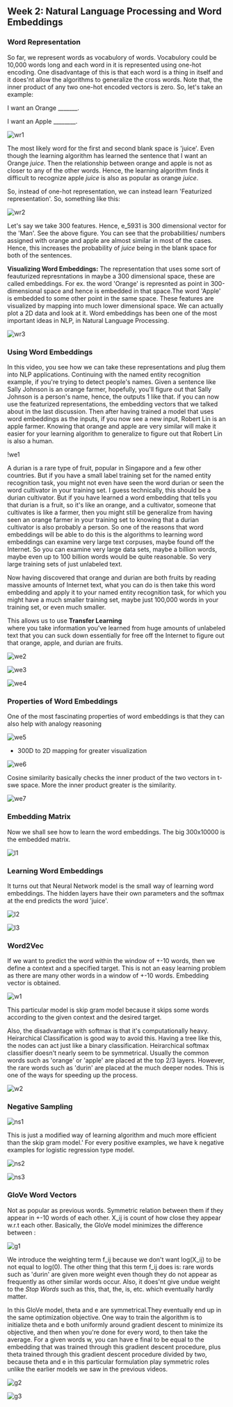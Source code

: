 ## Week 2: Natural Language Processing and Word Embeddings

### Word Representation

So far, we represent words as vocabulory of words. Vocabulory could be 10,000 words long and each word in it is represented using one-hot encoding. One disadvantage of this is that each word is a thing in itself and it does'nt allow the algorithms to generalize the cross words.
Note that, the inner product of any two one-hot encoded vectors is zero. So, let's take an example: 

I want an Orange _______.

I want an Apple ________.

![wr1](https://github.com/sharvaree1921/Audio_Controlled_Drone/blob/main/Images/Screenshot%20from%202021-05-28%2012-34-57.png)

The most likely word for the first and second blank space is 'juice'.
Even though the learning algorithm has learned the sentence that I want an Orange _juice_. Then the relationship between orange and apple is not as closer to any of the other words. Hence, the learning algorithm finds it difficult to recognize apple _juice_ is also as popular as orange _juice_. 

So, instead of one-hot representation, we can instead learn 'Featurized representation'. So, something like this:

![wr2](https://github.com/sharvaree1921/Audio_Controlled_Drone/blob/main/Images/Screenshot%20from%202021-05-28%2012-41-37.png)

Let's say we take 300 features. Hence, e_5931 is 300 dimensional vector for the 'Man'. See the above figure. You can see that the probabilities/ numbers assigned with orange and apple are almost similar in most of the cases. Hence, this increases the probability of _juice_ being in the blank space for both of the sentences.

**Visualizing Word Embeddings:**
The representation that uses some sort of feauturized represntations in maybe a 300 dimensional space, these are called embeddings. For ex. the word 'Orange' is represnted as point in 300-dimensional space and hence is embedded in that space.The word 'Apple' is embedded to some other point in the same space. These features are visualized by mapping into much lower dimensional space. We can actually plot a 2D data and look at it. Word embeddings has been one of the most important ideas in NLP, in Natural Language Processing. 

![wr3](https://github.com/sharvaree1921/Audio_Controlled_Drone/blob/main/Images/Screenshot%20from%202021-05-28%2012-56-01.png)


### Using Word Embeddings

In this video, you see how we can take these representations and plug them into NLP applications. Continuing with the named entity recognition example,
if you're trying to detect people's names. Given a sentence like Sally Johnson is an orange farmer, hopefully, you'll figure out that Sally Johnson is a person's name, hence, the outputs 1 like that. if you can now use the featurized representations, the embedding vectors that we talked about in the last discussion.
Then after having trained a model that uses word embeddings as the inputs, if you now see a new input, Robert Lin is an apple farmer.
Knowing that orange and apple are very similar will make it easier for your learning algorithm to generalize to figure out that Robert Lin is also a human.

!we1[](https://github.com/sharvaree1921/Audio_Controlled_Drone/blob/main/Images/Screenshot%20from%202021-05-28%2013-22-50.png)

A durian is a rare type of fruit, popular in Singapore and a few other countries.
But if you have a small label training set for the named entity recognition task,
you might not even have seen the word durian or
seen the word cultivator in your training set.
I guess technically, this should be a durian cultivator.
But if you have learned a word embedding that tells you that durian is a fruit,
so it's like an orange, and a cultivator, someone that cultivates is like a farmer,
then you might still be generalize from having seen an orange farmer in your
training set to knowing that a durian cultivator is also probably a person.
So one of the reasons that word embeddings will be able to do this is
the algorithms to learning word embeddings can examine very large text corpuses,
maybe found off the Internet.
So you can examine very large data sets, maybe a billion words,
maybe even up to 100 billion words would be quite reasonable.
So very large training sets of just unlabeled text. 

Now having discovered that orange and
durian are both fruits by reading massive amounts of Internet text,
what you can do is then take this word embedding and apply it to your named
entity recognition task, for which you might have a much smaller training set,
maybe just 100,000 words in your training set, or even much smaller. 

This allows us to use **Transfer Learning**  
where you take information you've learned from
huge amounts of unlabeled text that you can suck down essentially for
free off the Internet to figure out that orange, apple, and durian are fruits. 

![we2](https://github.com/sharvaree1921/Audio_Controlled_Drone/blob/main/Images/Screenshot%20from%202021-05-28%2013-24-58.png)

![we3](https://github.com/sharvaree1921/Audio_Controlled_Drone/blob/main/Images/Screenshot%20from%202021-05-28%2013-36-55.png)

![we4](https://github.com/sharvaree1921/Audio_Controlled_Drone/blob/main/Images/Screenshot%20from%202021-05-28%2013-38-02.png)


### Properties of Word Embeddings

One of the most fascinating properties of word embeddings is that they can also
help with analogy reasoning

![we5](https://github.com/sharvaree1921/Audio_Controlled_Drone/blob/main/Images/Screenshot%20from%202021-05-28%2013-59-42.png)

- 300D to 2D mapping for greater visualization

![we6](https://github.com/sharvaree1921/Audio_Controlled_Drone/blob/main/Images/Screenshot%20from%202021-05-28%2014-04-42.png)

Cosine similarity basically checks the inner product of the two vectors in t-swe space. More the inner product greater is the similarity.

![we7](https://github.com/sharvaree1921/Audio_Controlled_Drone/blob/main/Images/Screenshot%20from%202021-05-28%2014-10-04.png)

### Embedding Matrix

Now we shall see how to learn the word embeddings.
The big 300x10000 is the embedded matrix.

![l1](https://github.com/sharvaree1921/Audio_Controlled_Drone/blob/main/Images/Screenshot%20from%202021-05-28%2014-20-45.png)


### Learning Word Embeddings

It turns out that Neural Network model is the small way of learning word embeddings. The hidden layers have their own parameters and the softmax at the end predicts the word 'juice'. 

![l2](https://github.com/sharvaree1921/Audio_Controlled_Drone/blob/main/Images/Screenshot%20from%202021-05-28%2015-38-52.png)

![l3](https://github.com/sharvaree1921/Audio_Controlled_Drone/blob/main/Images/Screenshot%20from%202021-05-28%2015-42-06.png)

### Word2Vec

If we want to predict the word within the window of +-10 words, then we define a context and a specified target. This is not an easy learning problem as there are many other words in a window of +-10 words. Embedding vector is obtained. 

![w1](https://github.com/sharvaree1921/Audio_Controlled_Drone/blob/main/Images/Screenshot%20from%202021-05-28%2015-56-09.png)

This particular model is skip gram model because it skips some words according to the given context and the desired target.

Also, the disadvantage with softmax is that it's computationally heavy. Heirarchical Classification is good way to avoid this. Having a tree like this, the nodes can act just like a binary classification. Heirarchical softmax classifier doesn't nearly seem to be symmetrical. Usually the common words such as 'orange' or 'apple' are placed at the top 2/3 layers. However, the rare words such as 'durin' are placed at the much deeper nodes. This is one of the ways for speeding up the process.

![w2](https://github.com/sharvaree1921/Audio_Controlled_Drone/blob/main/Images/Screenshot%20from%202021-05-28%2016-10-04.png)

### Negative Sampling

![ns1](https://github.com/sharvaree1921/Audio_Controlled_Drone/blob/main/Images/Screenshot%20from%202021-05-28%2016-42-49.png)

This is just a modified way of learning algorithm and much more efficient than the skip gram model.'
For every positive examples, we have k negative examples for logistic regression type model. 

![ns2](https://github.com/sharvaree1921/Audio_Controlled_Drone/blob/main/Images/Screenshot%20from%202021-05-28%2016-33-01.png)

![ns3](https://github.com/sharvaree1921/Audio_Controlled_Drone/blob/main/Images/Screenshot%20from%202021-05-28%2016-42-38.png)

### GloVe Word Vectors

Not as popular as previous words. Symmetric relation between them if they appear in +-10 words of each other. X_ij is count of how close they appear w.r.t each other. Basically, the GloVe model minimizes the difference between :

![g1](https://github.com/sharvaree1921/Audio_Controlled_Drone/blob/main/Images/Screenshot%20from%202021-05-28%2016-48-55.png)

We introduce the weighting term f_ij because we don't want log(X_ij) to be not equal to log(0). The other thing that this term f_ij does is:
rare words such as 'durin' are given more weight even though they do not appear as frequently as other similar words occur. Also, it does'nt give undue weight to the _Stop Words_ such as this, that, the, is, etc. which eventually hardly matter. 

In this GloVe model, theta and e are symmetrical.They eventually end up in the same optimization objective. One way to train the algorithm is to initialize theta and e
both uniformly around gradient descent to minimize its objective,
and then when you're done for every word,
to then take the average.
For a given words w,
you can have e final to be equal
to the embedding that was trained through this gradient descent procedure,
plus theta trained through this gradient descent procedure divided by two,
because theta and e in this particular formulation play
symmetric roles unlike the earlier models we saw in the previous videos.

![g2](https://github.com/sharvaree1921/Audio_Controlled_Drone/blob/main/Images/Screenshot%20from%202021-05-28%2017-05-08.png)

![g3](https://github.com/sharvaree1921/Audio_Controlled_Drone/blob/main/Images/Screenshot%20from%202021-05-28%2017-12-10.png)















